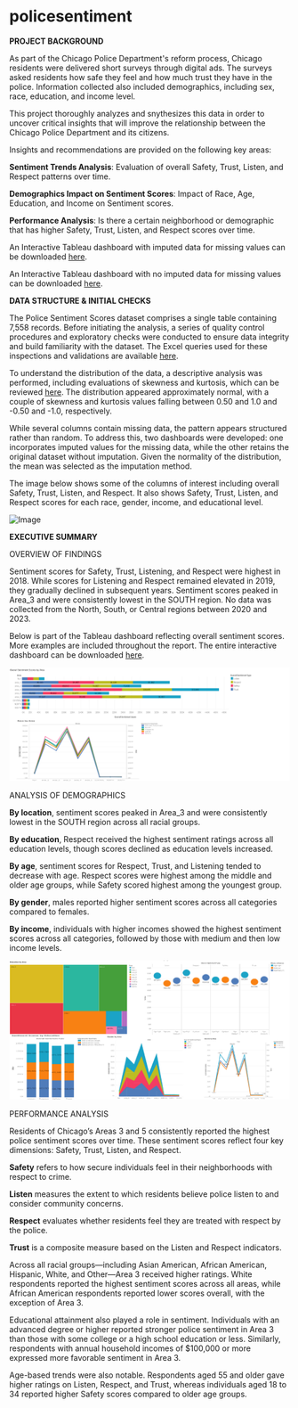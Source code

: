 # policesentiment
**PROJECT BACKGROUND**

As part of the Chicago Police Department's reform process, Chicago residents were delivered short surveys through digital ads. The surveys asked residents how safe they feel and how much trust they have in the police. Information collected also included demographics, including sex, race, education, and income level.

This project thoroughly analyzes and snythesizes this data in order to uncover critical insights that will improve the relationship between the Chicago Police Department and its citizens.

Insights and recommendations are provided on the following key areas:

**Sentiment Trends Analysis**: Evaluation of overall Safety, Trust, Listen, and Respect patterns over time.

**Demographics Impact on Sentiment Scores**: Impact of Race, Age, Education, and Income on Sentiment scores.

**Performance Analysis**: Is there a certain neighborhood or demographic that has higher Safety, Trust, Listen, and Respect scores over time.

An Interactive Tableau dashboard with imputed data for missing values can be downloaded [here](https://github.com/puhan63/policesentiment/blob/main/Police%20Sentiment%20New%20Dashboard.twbx).

An Interactive Tableau dashboard with no imputed data for missing values can be downloaded [here](https://github.com/puhan63/policesentiment/blob/main/Police%20Sentiment%20Missing%20Data%20Dashboard.twbx).

**DATA STRUCTURE & INITIAL CHECKS**

The Police Sentiment Scores dataset comprises a single table containing 7,558 records. Before initiating the analysis, a series of quality control procedures and exploratory checks were conducted to ensure data integrity and build familiarity with the dataset. The Excel queries used for these inspections and validations are available [here](https://github.com/puhan63/policesentiment/blob/main/Police%20Sentiment%20Missing%20Data%20Analysis.xlsx).

To understand the distribution of the data, a descriptive analysis was performed, including evaluations of skewness and kurtosis, which can be reviewed [here](https://github.com/puhan63/policesentiment/blob/main/Police%20Sentiment%20Descriptive%20Statistics.xlsx). The distribution appeared approximately normal, with a couple of skewness and kurtosis values falling between 0.50 and 1.0 and -0.50 and -1.0, respectively.

While several columns contain missing data, the pattern appears structured rather than random. To address this, two dashboards were developed: one incorporates imputed values for the missing data, while the other retains the original dataset without imputation. Given the normality of the distribution, the mean was selected as the imputation method.

The image below shows some of the columns of interest including overall Safety, Trust, Listen, and Respect. It also shows Safety, Trust, Listen, and Respect scores for each race, gender, income, and educational level. 

![Image](https://github.com/user-attachments/assets/b2c08ab9-31ac-46f5-9dba-d9ca10cdf83c)

**EXECUTIVE SUMMARY**

OVERVIEW OF FINDINGS

Sentiment scores for Safety, Trust, Listening, and Respect were highest in 2018. While scores for Listening and Respect remained elevated in 2019, they gradually declined in subsequent years. Sentiment scores peaked in Area_3 and were consistently lowest in the SOUTH region. No data was collected from the North, South, or Central regions between 2020 and 2023.

Below is part of the Tableau dashboard reflecting overall sentiment scores. More examples are included throughout the report. The entire interactive dashboard can be downloaded [here](https://github.com/puhan63/policesentiment/blob/main/Police%20Sentiment%20New%20Dashboard.twbx).

![image](https://github.com/puhan63/policesentiment/blob/7acd3300a6ff364132e853e5134536725bb773b6/Overall%20Sentiment%20Scores.png)

ANALYSIS OF DEMOGRAPHICS

**By location**, sentiment scores peaked in Area_3 and were consistently lowest in the SOUTH region across all racial groups.

**By education**, Respect received the highest sentiment ratings across all education levels, though scores declined as education levels increased.

**By age**, sentiment scores for Respect, Trust, and Listening tended to decrease with age. Respect scores were highest among the middle and older age groups, while Safety scored highest among the youngest group.

**By gender**, males reported higher sentiment scores across all categories compared to females.

**By income**, individuals with higher incomes showed the highest sentiment scores across all categories, followed by those with medium and then low income levels.

![image](https://github.com/puhan63/policesentiment/blob/edf48ba25949d8685753c8406959c4f4fde8050b/Demographic%20Images.png)

PERFORMANCE ANALYSIS

Residents of Chicago’s Areas 3 and 5 consistently reported the highest police sentiment scores over time. These sentiment scores reflect four key dimensions: Safety, Trust, Listen, and Respect.

**Safety** refers to how secure individuals feel in their neighborhoods with respect to crime.

**Listen** measures the extent to which residents believe police listen to and consider community concerns.

**Respect** evaluates whether residents feel they are treated with respect by the police.

**Trust** is a composite measure based on the Listen and Respect indicators.

Across all racial groups—including Asian American, African American, Hispanic, White, and Other—Area 3 received higher ratings. White respondents reported the highest sentiment scores across all areas, while African American respondents reported lower scores overall, with the exception of Area 3.

Educational attainment also played a role in sentiment. Individuals with an advanced degree or higher reported stronger police sentiment in Area 3 than those with some college or a high school education or less. Similarly, respondents with annual household incomes of $100,000 or more expressed more favorable sentiment in Area 3.

Age-based trends were also notable. Respondents aged 55 and older gave higher ratings on Listen, Respect, and Trust, whereas individuals aged 18 to 34 reported higher Safety scores compared to older age groups.

